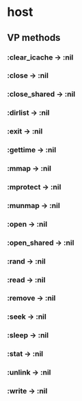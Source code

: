 # host

## VP methods

### :clear_icache -> :nil

### :close -> :nil

### :close_shared -> :nil

### :dirlist -> :nil

### :exit -> :nil

### :gettime -> :nil

### :mmap -> :nil

### :mprotect -> :nil

### :munmap -> :nil

### :open -> :nil

### :open_shared -> :nil

### :rand -> :nil

### :read -> :nil

### :remove -> :nil

### :seek -> :nil

### :sleep -> :nil

### :stat -> :nil

### :unlink -> :nil

### :write -> :nil

